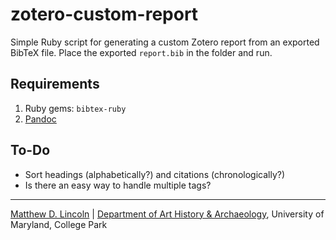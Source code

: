 zotero-custom-report
====================

Simple Ruby script for generating a custom Zotero report from an exported BibTeX file. Place the exported `report.bib` in the folder and run.

## Requirements

1. Ruby gems: `bibtex-ruby`
2. [Pandoc](http://johnmacfarlane.net/pandoc/)

## To-Do

- Sort headings (alphabetically?) and citations (chronologically?)
- Is there an easy way to handle multiple tags?

***
[Matthew D. Lincoln](http://matthewlincoln.net) | [Department of Art History & Archaeology](http://arthistory.umd.edu), University of Maryland, College Park
